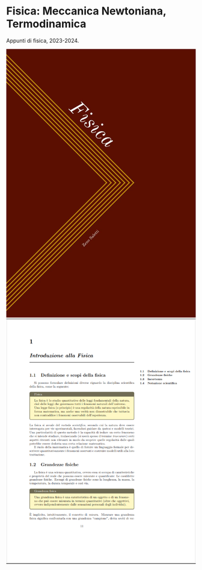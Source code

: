 # Fisica: Meccanica Newtoniana, Termodinamica
Appunti di fisica, 2023-2024.

<img src="./src/cover/bookcover.jpg">
<img src="./src/cover/demo.png">
